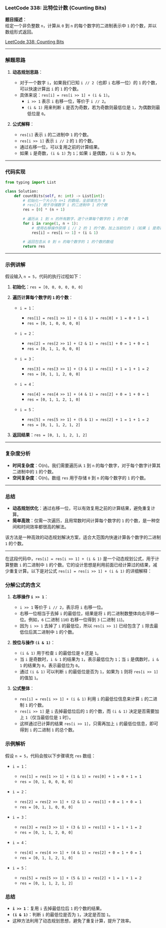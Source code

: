 ### LeetCode 338: 比特位计数 (Counting Bits)

**题目描述**：  
给定一个非负整数 `n`，计算从 `0` 到 `n` 的每个数字的二进制表示中 `1` 的个数，并以数组形式返回。

[LeetCode 338: Counting Bits](https://leetcode.com/problems/counting-bits/)

---

### 解题思路

1. **动态规划思路**：
   - 对于一个数字 `i`，如果我们已知 `i // 2`（也即 `i` 右移一位）的 `1` 的个数，可以快速计算出 `i` 的 `1` 的个数。
   - 具体来说：`res[i] = res[i >> 1] + (i & 1)`。
     - `i >> 1` 表示 `i` 右移一位，等价于 `i // 2`。
     - `(i & 1)` 用来判断 `i` 是否为奇数，若为奇数则最低位是 `1`，为偶数则最低位是 `0`。

2. **公式解释**：
   - `res[i]` 表示 `i` 的二进制中 `1` 的个数。
   - `res[i >> 1]` 表示 `i // 2` 的 `1` 的个数。
   - 通过右移一位，可以复用之前的计算结果。
   - 如果 `i` 是奇数，`(i & 1)` 为 `1`；如果 `i` 是偶数，`(i & 1)` 为 `0`。

---

### 代码实现

```python
from typing import List

class Solution:
    def countBits(self, n: int) -> List[int]:
        # 初始化一个大小为 n+1 的数组，全部填充为 0
        # res[i] 用于存储数字 i 的二进制中 1 的个数
        res = [0] * (n + 1)
        
        # 遍历从 1 到 n 的所有数字，逐个计算每个数字的 1 的个数
        for i in range(1, n + 1):
            # 使用右移操作获得 i // 2 的 1 的个数，加上当前位的 1（如果 i 是奇数）
            res[i] = res[i >> 1] + (i & 1)
        
        # 返回包含从 0 到 n 的每个数字的 1 的个数的数组
        return res
```

---

### 示例讲解

假设输入 `n = 5`，代码的执行过程如下：

1. **初始化**：`res = [0, 0, 0, 0, 0, 0]`

2. **遍历计算每个数字的 `1` 的个数**：
   - `i = 1`：  
     - `res[1] = res[1 >> 1] + (1 & 1) = res[0] + 1 = 0 + 1 = 1`
     - `res = [0, 1, 0, 0, 0, 0]`
   
   - `i = 2`：  
     - `res[2] = res[2 >> 1] + (2 & 1) = res[1] + 0 = 1 + 0 = 1`
     - `res = [0, 1, 1, 0, 0, 0]`
   
   - `i = 3`：  
     - `res[3] = res[3 >> 1] + (3 & 1) = res[1] + 1 = 1 + 1 = 2`
     - `res = [0, 1, 1, 2, 0, 0]`
   
   - `i = 4`：  
     - `res[4] = res[4 >> 1] + (4 & 1) = res[2] + 0 = 1 + 0 = 1`
     - `res = [0, 1, 1, 2, 1, 0]`
   
   - `i = 5`：  
     - `res[5] = res[5 >> 1] + (5 & 1) = res[2] + 1 = 1 + 1 = 2`
     - `res = [0, 1, 1, 2, 1, 2]`

3. **返回结果**：`res = [0, 1, 1, 2, 1, 2]`

---

### 复杂度分析

- **时间复杂度**：O(n)。我们需要遍历从 `1` 到 `n` 的每个数字，对于每个数字计算其二进制中的 `1` 的个数。
- **空间复杂度**：O(n)。数组 `res` 用于存储 `0` 到 `n` 的每个数字的 `1` 的个数。

---

### 总结

- **动态规划优化**：通过右移一位，可以有效复用之前的计算结果，避免重复计算。
- **简单高效**：仅需一次遍历，且用常数时间计算每个数字的 `1` 的个数，是一种空间和时间效率都很高的解法。

该方法是一种高效的动态规划解决方案，适合大范围内快速计算各个数字的二进制 `1` 的个数。

---

在这段代码中，`res[i] = res[i >> 1] + (i & 1)` 是一个动态规划公式，用于计算整数 `i` 的二进制中 `1` 的个数。它的设计思想是利用前面已经计算过的结果，减少重复计算。以下是对公式 `res[i] = res[i >> 1] + (i & 1)` 的详细解释：

### 分解公式的含义

1. **右移操作 `i >> 1`**：
   - `i >> 1` 等价于 `i // 2`，表示将 `i` 右移一位。
   - 右移一位相当于去掉 `i` 的最低位，结果是将 `i` 的二进制数整体向右平移一位。例如，`6` (二进制 `110`) 右移一位得到 `3` (二进制 `11`)。
   - 因为 `i >> 1` 去掉了 `i` 的最低位，所以 `res[i >> 1]` 已经包含了 `i` 除去最低位后其二进制中 `1` 的个数。

2. **按位与操作 `(i & 1)`**：
   - `(i & 1)` 用于检查 `i` 的最低位是 `0` 还是 `1`。
   - 当 `i` 是奇数时，`i & 1` 的结果为 `1`，表示最低位为 `1`；当 `i` 是偶数时，`i & 1` 的结果为 `0`，表示最低位为 `0`。
   - 通过 `(i & 1)` 可以判断 `i` 的最低位是否为 `1`，如果为 `1` 则将 `res[i >> 1]` 的值加 `1`。

3. **公式整体**：
   - `res[i] = res[i >> 1] + (i & 1)` 利用 `i` 的最低位信息来计算 `i` 的二进制 `1` 的个数。
   - `res[i >> 1]` 是 `i` 去掉最低位后的 `1` 的个数，而 `(i & 1)` 决定是否需要加上 `1`（仅当最低位是 `1` 时）。
   - 这样通过已计算的结果 `res[i >> 1]`，只需再加上 `i` 的最低位信息，即可得到 `i` 的二进制 `1` 的总个数。

### 示例解析

假设 `n = 5`，代码会按以下步骤填充 `res` 数组：

- `i = 1`：  
  - `res[1] = res[1 >> 1] + (1 & 1) = res[0] + 1 = 0 + 1 = 1`
  - `res = [0, 1, 0, 0, 0, 0]`

- `i = 2`：  
  - `res[2] = res[2 >> 1] + (2 & 1) = res[1] + 0 = 1 + 0 = 1`
  - `res = [0, 1, 1, 0, 0, 0]`

- `i = 3`：  
  - `res[3] = res[3 >> 1] + (3 & 1) = res[1] + 1 = 1 + 1 = 2`
  - `res = [0, 1, 1, 2, 0, 0]`

- `i = 4`：  
  - `res[4] = res[4 >> 1] + (4 & 1) = res[2] + 0 = 1 + 0 = 1`
  - `res = [0, 1, 1, 2, 1, 0]`

- `i = 5`：  
  - `res[5] = res[5 >> 1] + (5 & 1) = res[2] + 1 = 1 + 1 = 2`
  - `res = [0, 1, 1, 2, 1, 2]`

### 总结

- **`i >> 1`**：复用 `i` 去掉最低位后 `1` 的个数的结果。
- **`(i & 1)`**：判断 `i` 的最低位是否为 `1`，决定是否加 `1`。
- 这种方法利用了动态规划思想，避免了重复计算，提升了效率。
